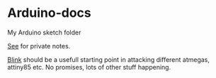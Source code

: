 Arduino-docs
============

My Arduino sketch folder

[See](main.rst) for private notes.

[Blink](Prototype/Blink/) should be a usefull starting point in attacking
different atmegas, attiny85 etc. No promises, lots of other stuff happening.

